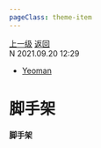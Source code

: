 ```yaml
---
pageClass: theme-item
---
```

<div class="extend-header">
    <div class="info">
        <div class="record">
            <a class="back" href="./">上一级</a>
            <a class="back" href="./">返回</a>
        </div>        
        <div class="mini">
            <span>N 2021.09.20 12:29</span>
        </div>
    </div>
    <div class="content"><div class="custom-block links">
<ul class="desc">
<li><a href="undefined">Yeoman</a></li>
</ul>
</div></div>
</div>
<div class="content-header">
<h1>脚手架</h1><strong>脚手架</strong>
</div>
<div class="static-content">


</div>